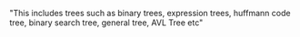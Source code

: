 "This includes trees such as binary trees, expression trees, huffmann code tree, binary search tree, general tree, AVL Tree etc" 
